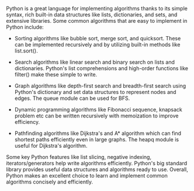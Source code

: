   Python is a great language for implementing algorithms thanks to its simple syntax, rich built-in data structures like lists, dictionaries, and sets, and extensive libraries. 
Some common algorithms that are easy to implement in Python include:

- Sorting algorithms like bubble sort, merge sort, and quicksort. These can be implemented recursively and by utilizing built-in methods like list.sort().

- Search algorithms like linear search and binary search on lists and dictionaries. Python's list comprehensions and high-order functions like filter() make these simple to write.

- Graph algorithms like depth-first search and breadth-first search using Python's dictionary and set data structures to represent nodes and edges. The queue module can be used for BFS.

- Dynamic programming algorithms like Fibonacci sequence, knapsack problem etc can be written recursively with memoization to improve efficiency.

- Pathfinding algorithms like Dijkstra's and A* algorithm which can find shortest paths efficiently even in large graphs. The heapq module is useful for Dijkstra's algorithm.

Some key Python features like list slicing, negative indexing, iterators/generators help write algorithms efficiently. Python's big standard 
library provides useful data structures and algorithms ready to use. Overall, Python makes an excellent choice to learn and implement common 
algorithms concisely and efficiently.
